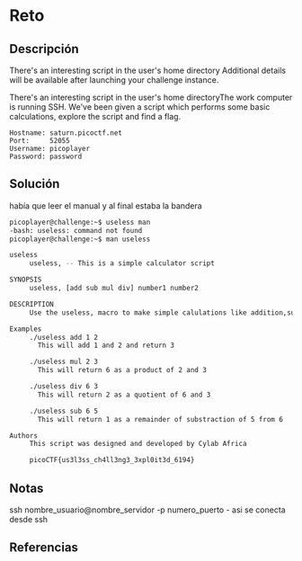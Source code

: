 # Reto
## Descripción
There's an interesting script in the user's home directory
Additional details will be available after launching your challenge instance.

There's an interesting script in the user's home directoryThe work computer is running SSH. We've been given a script which performs some basic calculations, explore the script and find a flag.

```
Hostname: saturn.picoctf.net
Port:     52055
Username: picoplayer
Password: password
```
## Solución
había que leer el manual y al final estaba la bandera
```bash
picoplayer@challenge:~$ useless man
-bash: useless: command not found
picoplayer@challenge:~$ man useless    

useless
     useless, -- This is a simple calculator script

SYNOPSIS
     useless, [add sub mul div] number1 number2

DESCRIPTION
     Use the useless, macro to make simple calulations like addition,subtraction, multiplication and division.

Examples
     ./useless add 1 2
       This will add 1 and 2 and return 3

     ./useless mul 2 3
       This will return 6 as a product of 2 and 3

     ./useless div 6 3
       This will return 2 as a quotient of 6 and 3

     ./useless sub 6 5
       This will return 1 as a remainder of substraction of 5 from 6

Authors
     This script was designed and developed by Cylab Africa

     picoCTF{us3l3ss_ch4ll3ng3_3xpl0it3d_6194}
```
## Notas
ssh nombre_usuario@nombre_servidor -p numero_puerto - asi se conecta desde ssh
## Referencias
